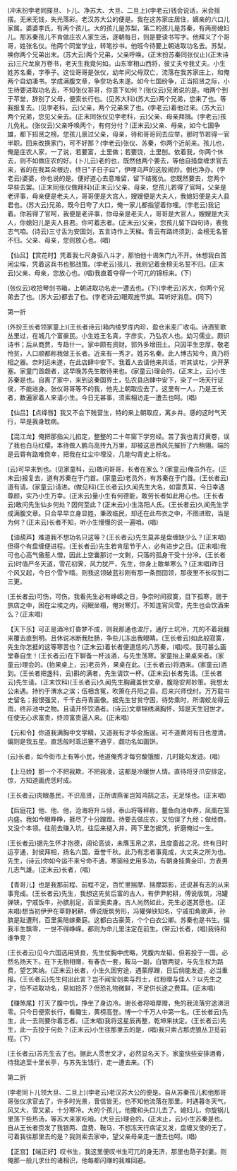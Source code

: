 <!-- { "loadSidebar": true } -->
(冲末扮孛老同搽旦、卜儿、净苏大、大旦、二旦上)(孛老云)钱会说话，米会摇摆。无米无钱，失光落彩。老汉苏大公的便是。我在这苏家庄居住，嫡亲的六口儿家属。婆婆李氏，有两个孩儿。大的孩儿是苏梨，第二的孩儿是苏秦，有两房媳妇儿。那苏秦孩儿不肯做庄农人家生活，逐朝每日，则是要读书写字。他拜义了个哥哥，姓张名仪。他两个同堂学业，转笔抄书。他班今待要上朝进取功名去。苏梨，唤你两个兄弟出末。(苏大云)两个兄弟，父亲呼唤。(正末扮苏秦同张仪止)(正末诗云)三尺龙泉万卷书，老天生我竟何如。山东宰相山西将，彼丈夫兮我丈夫。小生姓苏名秦，字季子。这位哥哥是张仪，幼年间父母双亡，流落在我苏家庄上，和俺两个自幼凄书。学成满腹文章，争奈功名未遂。如今七国纷争，正当招贤之际，小生待要进取功名去，不知张仪哥哥，你意下如何？(张仪云)兄弟说的是。咱两个到于苹堂，辞别了父母，便索长行也。(见苏大科)(苏大云)两个兄弟，您来了也。等我报复去。(见孛老科，云)父亲，两个兄弟来了也。(孛老云)着他过来。(苏大云)两个兄弟，您见父亲去。(正末同张仪见孛老科，云)父亲、母亲拜揖。(孛老云)孩儿免礼。(张仪云)父亲呼唤两个，有何分付？(正末云)父亲、母亲，如今七国争雄，都下招贤之榜。您孩儿禀过父亲，母亲，待和哥哥同去应举，那时节若得一官半职。回来改换家门，可不好那？(孛老云)张仪、苏秦，你两个近前来。孩儿也，俺是庄农人家，一了说，若要富，土里做；若要饶，土里刨。依着我，你两个休去，则不如做庄农的好。(卜儿云)老的也，既然他两个要去，等他自措盘缠求官去来，省的在我耳朵根边，终日"子日子曰"，伊哩乌芦的这般闹炒。倒也净办。(孛老云)婆婆，你也说的是。便好道心去意难留，留下结冤仇。您既然要去，您两个早些去罢。(正末同张仪做拜科)(正末云)父亲、母亲，您孩儿若得了官呵，父亲是老评事，母亲便是老夫人，哥哥便是大宫人，嫂嫂便是大夫人，我媳妇便是夫人县君也。(苏大云)兄弟，既今日夸了大口，俺一家儿都指望着你哩。(孛老云)我记着。你若得了官呵，我便是老评事，你母亲是老夫人，哥哥是大官人，嫂嫂是大夫人，你媳妇儿是夫人县君。你可着志者。(正末云)父亲，您孩儿留下四句诗，表我志气咱。(诗云)三寸舌为安国剑，五言诗作上天梯。青云有路终须到，金榜无名誓不归。父亲、母亲，您则放心也。(唱)

【仙吕】【赏花时】凭着我七尺身驱八斗才，那怕他十谒朱门九不开。休想我白首闲尘埃，凭着这兵书也那战策。(孛老云)孩儿，我则记着金榜无名誓不归。(正末云)父亲、母亲，您放心也。(唱)我直着夺得一个可兀的锦标来。(下)

(张仪云)收拾琴剑书箱，上朝进取功名走一遭去也。(下)(孛老云)苏大，你两个兄弟去了也。(苏大云)都去了也。(孛老诗云)眼观旌节旗。耳听好消息。(同下)

第一折

(外扮王长者领家童上)(王长者诗云)箱内绫罗库内珍，盈仓米麦广收屯。诗酒笙歌丛里过，在城几个富豪民。小生姓王名真，字彦实，乃弘农人也。幼习儒业。颇识诗书；后从商贾，专趋什一。家中颇有资财。郭外多增田土。只因平生忠厚，敬老怜贫，人口顺都称我做王长者。近来有一秀才。姓苏名秦。此人博古知今，真乃将相之器。奈时运未遂，在此店肆中安下。我着人去请他来共话，听其谈吐，少开茅塞。家童门首觑者，这早晚苏先生敢待来也。(家童云)理会的。(正末上，云)小生苏秦是也。自离了家中，来到这秦国界土，弘农县店肆中安下，染了一场天行证侯，不能进身。张仪哥哥等不的我，他先上朝取应去了。这里有一人，乃是王长者，数遍家着人来请小生。今日无甚事，须索相访走一遭去也呵。(唱)

【仙吕】【点绛唇】我又不会下贱营生，特的来上朝取应，离乡井。感的这时气天行，早是我身耽病。

【混江龙】俺把那指尖儿掐定，整整的二十年窗下学穷经。苦了我也青灯黄卷，误了我也白马红缨。本待做人鹏乌高抟九万里，却被这恶西风先摧折了六稍翎。端的是云霄有路难侥幸，把我在红尘中埋没，几能勾青史上标名。

(云)可早来到也。(见家童科，云)敢问哥哥，长者在家么？(家童云)俺员外在。(正末云)报复去，道有苏秦在于门首。(家童云)老员外，有苏秦在于门首。(王长者云)道有请。(家童云)请进。(做见科)(王长者云)久闻先生大名，如雷贯耳，今日幸遇尊颜，实乃小生万幸。(正末云)量小生有何德能，敢劳长者如此用心也。(王长者云)敢问先生仙乡何处？因何至此？(正末云)小生洛阳人氏。(王长者云)久闻先生学成满腹文章。只合早早立身显姓，秉政临民，却还在此布衣之中，不图进取，当是为何？(正末云)长者不知，听小生慢慢的说一遍咱。(唱)

【油葫芦】难道我不想功名只这等？(王长者云)先生莫非是盘缠缺少么？(正末唱)但得个有盘缠便进程。(王长者云)先生若肯屈节于人，必有进步之日。(正末唱)我可也心高气傲惹人憎，因此上空囊那讨一文剩，只落的孤身干受十分冷。(王长者云)时值严冬天道，雪花初霁，风力犹严，先生，你身上敢单寒么？(正末唱)昨日个风又起，今日个雪乍晴。则我这领破蓝衫刚有那一条囫囵领，那夜里不长叹到二三更。

(王长者云)可伤，可伤。我看先生必有峥嵘之日，争奈时间寂寞，目下孤寒，居于旅店之中，困在尘埃之内，闷眠坐榻，倦对寒灯。不知连宵风雪，先生也会饮酒来么？(正末唱)

【天下乐】可正是酒冷灯昏梦不成，则我那通也波厅，通厅土坑冷，兀的不着我翻来覆去直到明。且休说冰断我肚肠，争些儿冻出我眼睛。(王长者云)如此般寂寞，先生你怎捱的这等寒苦也？(正末云)着长者便道恁的八苏秦，(唱)哎。我可甚么画堂春自生！(王长者云)在下聊备一杯淡酒，与先生荡寒。家童抬上果桌来者。(家童云)理会的。(抬果桌上，云)老员外，果桌在此。(王长者云)将酒来。(家童云)酒到。(王长者把盏科，云)斟的满者，先生请饮一杯。(正末云)长者先请。(王长者云)先生请。(正末饮科)(王长者云)久闻先生胸藏盖世文章，腹隐安邦妙策。我想太公未遇。持钓于渭水之滨；伍相含冤，吹箫在丹阳之县。后来兴师伐纣。万万载书史留名；报恨强吴，千千古丹青画像。据先生甘贫守困，待势乘时，所谓蛟龙得云雨，终非池中之物。且请开怀饮酒者。(诗云)文章锦绣满胸怀，知是天生冠世才。任使无心求富贵，终须富贵逼人来。(正末唱)

【元和令】你道我满胸中文学精，又道我有才华会施逞。可不道黄河有日也澄清，偏则是我五星。直恁般时乖运蹇不通亨，觑功名如画饼。

(云)长者，如今街市上有等小民，他道俺秀才每穷酸饿醋，几时能勾发迹。(唱)

【上马娇】那一个不把我欺，不把我凌，这都是冷暖世人情。直待将牙爪安排定，惊，方知道画虎恁时成。

(王长者云)肉眼愚民，不识高贤，正所谓燕雀岂知鸿鹄之志，无足怪也。(正末唱)

【后庭花】他、他、他，沧海将升斗倾，泰山将等秤称，鳌鱼向池中养，凤凰在笼内盛。我如今眼睁睁，捱尽了十分蹭蹬。待要去做庄农，又怕误了九经；做经商，又没个本领。往前去赚入坑，往后来褪入井，两下里怎据凭，折磨俺过一生。

(王长者云)据先生怀才抱德，阔论高谈，未膺玉帛之求，且度齑盐之况。终有日时运亨通，封侯拜相，扬名六国，垂誉千秋。此乃有志者事竟成，大丈夫之所为也。先生，(诗云)你如今运不来兮命不通，寒窗经史用多功，有朝身挂黄金印，方表男儿志气雄。(正末云)长者，(唱)

【青哥儿】也是我那前程、前程不定，百忙里揣摩、揣摩踪影，还说甚有志的从来事竞成。(王长者云)先生，我想这先贫后富的古人，有伊尹躬耕，傅说版筑，冯罐弹铗，宁戚饭牛，孙膑刖足，百里奚卖身。古人尚然如此，先生必遂其愿也。(正末唱)想当初伊尹在莘野躬耕，傅说版筑劳形，冯獾弹铗知名，宁戚扣角歌声，孙膑是趾遭刑，百里奚陪嫁秦庭。这都白古豪英，个个白衣公卿。苏秦也是书生。偏我半生飘零，一世不得峥嵘。都则为命儿里注定在前生。(带云)长者，(唱)我待和谁争竞？

(王长者云)见今六国选用贤良，先生仗胸中虎略，凭腹内龙韬，但若投于一国。必然名扬天下。在下无物相赠，有春衣一套，鞍马一副，白银两锭，与先生权为路费，望乞笑纳。(正末云)长者，小生久困穷途，遇蒙厚蹭，日后倘能发迹，必当重报。(王长者云)先生何出此言？岂不闻宝剑卖与烈士，红粉赠与佳人？以先生之才，怕不进取功名，易如拾芥？但恐礼物微鲜，不足供长途之费耳。(正末唱)

【赚煞尾】打灭了腹中饥，挣坐了身边冷。谢长者将咱厚赠，免的我流落穷途涕泪零。只今日便索长行，看鲰生，黄榜高登。博一个千万人中第一名。(王长者云)先生，此一去则要你着志者。(正末唱)我将这星辰再整，乾坤来扶定。(王长者云)先生，此一去投于何处？(正末云)小生往那里去的是，(唱)我只索占那虎狼丛卫觅前程。(下)

(王长者云)苏先生去了也。据此人贯世文才，必然显名天下。家童快些安排酒肴，待我追至十里长亭，与苏先生饯行，走一遭去来。(下)

第二折

(孛老同卜儿领大旦、二旦上)(孛老云)老汉苏大公的便是。自从苏秦孩儿和他那哥哥张仪求官去了，许多时光景，音信皆无，也不知他流落在那里。时遇暮冬天气，风又大，雪又紧，十分寒冷。大的个孩儿，他撒和头口儿去了。媳妇儿，你旋锅儿里荡下些热汤，等苏大来家吃咱。(大旦云)理会的。(正末止，云)小生苏秦是也。自从王长者赍发了我银两、盘费、鞍马，不想冻天行病证又发，盘缠又使的无了，可着我往那里去的是？我则索去家中，望父亲母亲走一遭去也呵。(唱)

【正宫】【端正好】叹书生，我这里便叹书生可兀的身无济，那里也荫子封妻。则俺那一般儿求仕的诸相识，他每都闪赚的我难回避。

